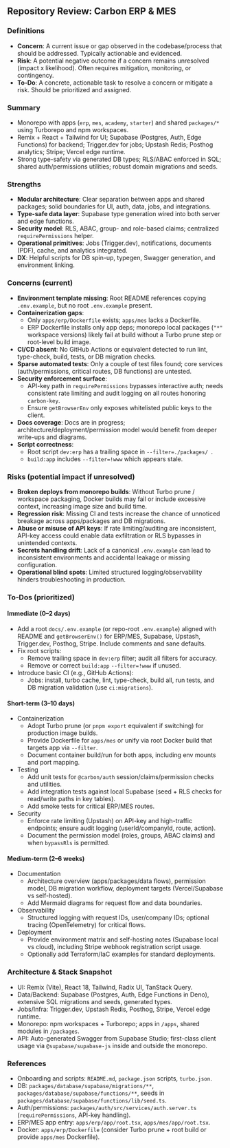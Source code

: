 ## Repository Review: Carbon ERP & MES

### Definitions
- **Concern**: A current issue or gap observed in the codebase/process that should be addressed. Typically actionable and evidenced.
- **Risk**: A potential negative outcome if a concern remains unresolved (impact x likelihood). Often requires mitigation, monitoring, or contingency.
- **To‑Do**: A concrete, actionable task to resolve a concern or mitigate a risk. Should be prioritized and assigned.

### Summary
- Monorepo with apps (`erp`, `mes`, `academy`, `starter`) and shared `packages/*` using Turborepo and npm workspaces.
- Remix + React + Tailwind for UI; Supabase (Postgres, Auth, Edge Functions) for backend; Trigger.dev for jobs; Upstash Redis; Posthog analytics; Stripe; Vercel edge runtime.
- Strong type-safety via generated DB types; RLS/ABAC enforced in SQL; shared auth/permissions utilities; robust domain migrations and seeds.

### Strengths
- **Modular architecture**: Clear separation between apps and shared packages; solid boundaries for UI, auth, data, jobs, and integrations.
- **Type-safe data layer**: Supabase type generation wired into both server and edge functions.
- **Security model**: RLS, ABAC, group- and role-based claims; centralized `requirePermissions` helper.
- **Operational primitives**: Jobs (Trigger.dev), notifications, documents (PDF), cache, and analytics integrated.
- **DX**: Helpful scripts for DB spin-up, typegen, Swagger generation, and environment linking.

### Concerns (current)
- **Environment template missing**: Root README references copying `.env.example`, but no root `.env.example` present.
- **Containerization gaps**:
  - Only `apps/erp/Dockerfile` exists; `apps/mes` lacks a Dockerfile.
  - ERP Dockerfile installs only app deps; monorepo local packages (`"*"` workspace versions) likely fail at build without a Turbo prune step or root-level build image.
- **CI/CD absent**: No GitHub Actions or equivalent detected to run lint, type-check, build, tests, or DB migration checks.
- **Sparse automated tests**: Only a couple of test files found; core services (auth/permissions, critical routes, DB functions) are untested.
- **Security enforcement surface**:
  - API-key path in `requirePermissions` bypasses interactive auth; needs consistent rate limiting and audit logging on all routes honoring `carbon-key`.
  - Ensure `getBrowserEnv` only exposes whitelisted public keys to the client.
- **Docs coverage**: Docs are in progress; architecture/deployment/permission model would benefit from deeper write-ups and diagrams.
- **Script correctness**:
  - Root script `dev:erp` has a trailing space in `--filter=./packages/ `.
  - `build:app` includes `--filter=!www` which appears stale.

### Risks (potential impact if unresolved)
- **Broken deploys from monorepo builds**: Without Turbo prune / workspace packaging, Docker builds may fail or include excessive context, increasing image size and build time.
- **Regression risk**: Missing CI and tests increase the chance of unnoticed breakage across apps/packages and DB migrations.
- **Abuse or misuse of API keys**: If rate limiting/auditing are inconsistent, API-key access could enable data exfiltration or RLS bypasses in unintended contexts.
- **Secrets handling drift**: Lack of a canonical `.env.example` can lead to inconsistent environments and accidental leakage or missing configuration.
- **Operational blind spots**: Limited structured logging/observability hinders troubleshooting in production.

### To‑Dos (prioritized)

#### Immediate (0–2 days)
- Add a root `docs/.env.example` (or repo-root `.env.example`) aligned with README and `getBrowserEnv()` for ERP/MES, Supabase, Upstash, Trigger.dev, Posthog, Stripe. Include comments and sane defaults.
- Fix root scripts:
  - Remove trailing space in `dev:erp` filter; audit all filters for accuracy.
  - Remove or correct `build:app` `--filter=!www` if unused.
- Introduce basic CI (e.g., GitHub Actions):
  - Jobs: install, turbo cache, lint, type-check, build all, run tests, and DB migration validation (use `ci:migrations`).

#### Short-term (3–10 days)
- Containerization
  - Adopt Turbo prune (or 
    `pnpm export` equivalent if switching) for production image builds.
  - Provide Dockerfile for `apps/mes` or unify via root Docker build that targets app via `--filter`.
  - Document container build/run for both apps, including env mounts and port mapping.
- Testing
  - Add unit tests for `@carbon/auth` session/claims/permission checks and utilities.
  - Add integration tests against local Supabase (seed + RLS checks for read/write paths in key tables).
  - Add smoke tests for critical ERP/MES routes.
- Security
  - Enforce rate limiting (Upstash) on API-key and high-traffic endpoints; ensure audit logging (userId/companyId, route, action).
  - Document the permission model (roles, groups, ABAC claims) and when `bypassRls` is permitted.

#### Medium-term (2–6 weeks)
- Documentation
  - Architecture overview (apps/packages/data flows), permission model, DB migration workflow, deployment targets (Vercel/Supabase vs self-hosted).
  - Add Mermaid diagrams for request flow and data boundaries.
- Observability
  - Structured logging with request IDs, user/company IDs; optional tracing (OpenTelemetry) for critical flows.
- Deployment
  - Provide environment matrix and self-hosting notes (Supabase local vs cloud), including Stripe webhook registration script usage.
  - Optionally add Terraform/IaC examples for standard deployments.

### Architecture & Stack Snapshot
- UI: Remix (Vite), React 18, Tailwind, Radix UI, TanStack Query.
- Data/Backend: Supabase (Postgres, Auth, Edge Functions in Deno), extensive SQL migrations and seeds, generated types.
- Jobs/Infra: Trigger.dev, Upstash Redis, Posthog, Stripe, Vercel edge runtime.
- Monorepo: npm workspaces + Turborepo; apps in `/apps`, shared modules in `/packages`.
- API: Auto-generated Swagger from Supabase Studio; first-class client usage via `@supabase/supabase-js` inside and outside the monorepo.

### References
- Onboarding and scripts: `README.md`, `package.json` scripts, `turbo.json`.
- DB: `packages/database/supabase/migrations/**`, `packages/database/supabase/functions/**`, seeds in `packages/database/supabase/functions/lib/seed.ts`.
- Auth/permissions: `packages/auth/src/services/auth.server.ts` (`requirePermissions`, API-key handling).
- ERP/MES app entry: `apps/erp/app/root.tsx`, `apps/mes/app/root.tsx`.
- Docker: `apps/erp/Dockerfile` (consider Turbo prune + root build or provide `apps/mes` Dockerfile).



